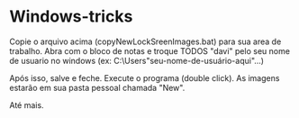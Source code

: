 # Windows-tricks

Copie o arquivo acima <bold>(copyNewLockSreenImages.bat)</bold> para sua area de trabalho. Abra com o bloco de notas e troque TODOS "davi" pelo seu nome de usuario no windows (ex: C:\Users\"seu-nome-de-usuário-aqui"\...)

Após isso, salve e feche. Execute o programa (double click). As imagens estarão em sua pasta pessoal chamada "New".

Até mais.
